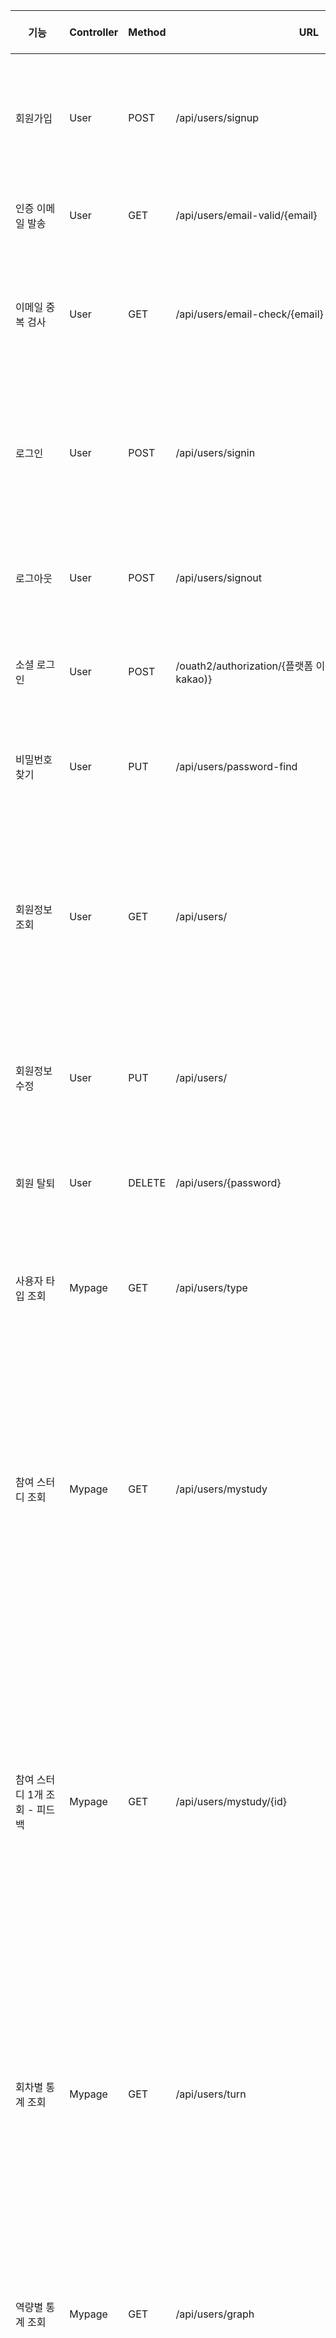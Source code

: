 | 기능                                   | Controller | Method | URL                                                   | header access token | request                                                                                                                                                                                                                                                                                                                                                                                                                                                                                                                                                                                                                                                                     | response                                                                                                                                                                                                                                                                                                                                                                                                                                                                                                                                                                                                                                                                                                                                                                                                                                                                                                                                                                                                                                                                                                                                                                                                                                                                                                                                                                                                                                                                                                                                                                                                                                                                                                                                                                                                                                                                                                                                                                                                                                                                                                                                                        |
| ------------------------------------ | ---------- | ------ | ----------------------------------------------------- | ------------------- | --------------------------------------------------------------------------------------------------------------------------------------------------------------------------------------------------------------------------------------------------------------------------------------------------------------------------------------------------------------------------------------------------------------------------------------------------------------------------------------------------------------------------------------------------------------------------------------------------------------------------------------------------------------------------- | --------------------------------------------------------------------------------------------------------------------------------------------------------------------------------------------------------------------------------------------------------------------------------------------------------------------------------------------------------------------------------------------------------------------------------------------------------------------------------------------------------------------------------------------------------------------------------------------------------------------------------------------------------------------------------------------------------------------------------------------------------------------------------------------------------------------------------------------------------------------------------------------------------------------------------------------------------------------------------------------------------------------------------------------------------------------------------------------------------------------------------------------------------------------------------------------------------------------------------------------------------------------------------------------------------------------------------------------------------------------------------------------------------------------------------------------------------------------------------------------------------------------------------------------------------------------------------------------------------------------------------------------------------------------------------------------------------------------------------------------------------------------------------------------------------------------------------------------------------------------------------------------------------------------------------------------------------------------------------------------------------------------------------------------------------------------------------------------------------------------------------------------------------------- |
| 회원가입                                 | User       | POST   | /api/users/signup                                     | No                  |                                                                                                                                                                                                                                                                                                                                                                                                                                                                                                                                                                                                                                                                             | 200 OK<br>{<br>    "data": null,<br>    "message": "SUCCESS"<br>}<br>409 Conflict<br>{<br>    "data": null,<br>    "message": "FAIL"<br>}                                                                                                                                                                                                                                                                                                                                                                                                                                                                                                                                                                                                                                                                                                                                                                                                                                                                                                                                                                                                                                                                                                                                                                                                                                                                                                                                                                                                                                                                                                                                                                                                                                                                                                                                                                                                                                                                                                                                                                                                                       |
| 인증 이메일 발송                            | User       | GET    | /api/users/email-valid/{email}                        | No                  |                                                                                                                                                                                                                                                                                                                                                                                                                                                                                                                                                                                                                                                                             | 200 OK<br>{<br>"data": "091368",<br>"message": "SUCCESS"<br>}                                                                                                                                                                                                                                                                                                                                                                                                                                                                                                                                                                                                                                                                                                                                                                                                                                                                                                                                                                                                                                                                                                                                                                                                                                                                                                                                                                                                                                                                                                                                                                                                                                                                                                                                                                                                                                                                                                                                                                                                                                                                                                   |
| 이메일 중복 검사                            | User       | GET    | /api/users/email-check/{email}                        | No                  |                                                                                                                                                                                                                                                                                                                                                                                                                                                                                                                                                                                                                                                                             | 200 OK<br>{<br>    "data": null,<br>    "message": "SUCCESS"<br>}<br>중복 409 Conflict<br>{<br>    "data": null,<br>    "message": "FAIL"<br>}                                                                                                                                                                                                                                                                                                                                                                                                                                                                                                                                                                                                                                                                                                                                                                                                                                                                                                                                                                                                                                                                                                                                                                                                                                                                                                                                                                                                                                                                                                                                                                                                                                                                                                                                                                                                                                                                                                                                                                                                                    |
| 로그인                                  | User       | POST   | /api/users/signin                                     | No                  |                                                                                                                                                                                                                                                                                                                                                                                                                                                                                                                                                                                                                                                                             | 200 OK<br>{<br>    "access": “토큰값",<br>    "refresh": "토큰값",<br>    "massage": "SUCCESS"<br>}<br>400 Bad Request<br>{<br>"data": null,<br>"massage": "FAIL"<br>}                                                                                                                                                                                                                                                                                                                                                                                                                                                                                                                                                                                                                                                                                                                                                                                                                                                                                                                                                                                                                                                                                                                                                                                                                                                                                                                                                                                                                                                                                                                                                                                                                                                                                                                                                                                                                                                                                                                                                                                                |
| 로그아웃                                 | User       | POST   | /api/users/signout                                    | Yes                 |                                                                                                                                                                                                                                                                                                                                                                                                                                                                                                                                                                                                                                                                             | 200 OK<br>{<br>SUCCESS<br>}<br>409<br>{<br>FAIL:TOKEN<br>}                                                                                                                                                                                                                                                                                                                                                                                                                                                                                                                                                                                                                                                                                                                                                                                                                                                                                                                                                                                                                                                                                                                                                                                                                                                                                                                                                                                                                                                                                                                                                                                                                                                                                                                                                                                                                                                                                                                                                                                                                                                                                                      |
| 소셜 로그인                               | User       | POST   | /ouath2/authorization/{플랫폼 이름(naver, google, kakao)}  | Yes                 |                                                                                                                                                                                                                                                                                                                                                                                                                                                                                                                                                                                                                                                                             | 200<br>{<br>”message” : “SUCCESS”,<br>”accessToken” : “토큰번호”,<br>”refreshToken” : ”토큰번호”,<br>}                                                                                                                                                                                                                                                                                                                                                                                                                                                                                                                                                                                                                                                                                                                                                                                                                                                                                                                                                                                                                                                                                                                                                                                                                                                                                                                                                                                                                                                                                                                                                                                                                                                                                                                                                                                                                                                                                                                                                                                                                                                                  |
| 비밀번호 찾기                              | User       | PUT    | /api/users/password-find                              | Yes                 | {<br>id: Long<br>}                                                                                                                                                                                                                                                                                                                                                                                                                                                                                                                                                                                                                                                          | 200 OK<br>{    "data": null,    "message": "SUCCESS"}<br><br>400 Bad Request<br>{    "data": null,    "message": ”FAIL:USER"}<br><br>500 실패<br>{    "data": null,    "message": ”FAIL:EMAIL"}                                                                                                                                                                                                                                                                                                                                                                                                                                                                                                                                                                                                                                                                                                                                                                                                                                                                                                                                                                                                                                                                                                                                                                                                                                                                                                                                                                                                                                                                                                                                                                                                                                                                                                                                                                                                                                                                                                                                                                   |
| 회원정보 조회                              | User       | GET    | /api/users/                                           | Yes                 | {<br>"id" : 1<br>}                                                                                                                                                                                                                                                                                                                                                                                                                                                                                                                                                                                                                                                          | 200 OK<br>{<br>"data": {<br>     "email": "a",<br>     "name": "a",<br>     "provider": "global"<br>     },<br>"message": "SUCCESS"<br>}<br><br>회원 정보 없음 500 Internal Server Error<br>{<br>    "data": null,<br>    "message": "FAIL"<br>}                                                                                                                                                                                                                                                                                                                                                                                                                                                                                                                                                                                                                                                                                                                                                                                                                                                                                                                                                                                                                                                                                                                                                                                                                                                                                                                                                                                                                                                                                                                                                                                                                                                                                                                                                                                                                                                                                                                      |
| 회원정보 수정                              | User       | PUT    | /api/users/                                           | Yes                 | {<br>password: "1234",<br>passwordCheck: "1234",<br>name: "길동이",<br>}                                                                                                                                                                                                                                                                                                                                                                                                                                                                                                                                                                                                       | 200 OK<br>{<br>    "data": null,<br>    "message": "SUCCESS"<br>}<br>409 Conflict<br>{<br>    "data": null,<br>    "message": "FAIL"<br>}                                                                                                                                                                                                                                                                                                                                                                                                                                                                                                                                                                                                                                                                                                                                                                                                                                                                                                                                                                                                                                                                                                                                                                                                                                                                                                                                                                                                                                                                                                                                                                                                                                                                                                                                                                                                                                                                                                                                                                                                                       |
| 회원 탈퇴                                | User       | DELETE | /api/users/{password}                                 | Yes                 |                                                                                                                                                                                                                                                                                                                                                                                                                                                                                                                                                                                                                                                                             | 200 OK<br>{<br>    "data": null,<br>    "message": "SUCCESS"<br>}<br>500 이미 탈퇴됨                                                                                                                                                                                                                                                                                                                                                                                                                                                                                                                                                                                                                                                                                                                                                                                                                                                                                                                                                                                                                                                                                                                                                                                                                                                                                                                                                                                                                                                                                                                                                                                                                                                                                                                                                                                                                                                                                                                                                                                                                                                                                 |
| 사용자 타입 조회                            | Mypage     | GET    | /api/users/type                                       | Yes                 |                                                                                                                                                                                                                                                                                                                                                                                                                                                                                                                                                                                                                                                                             | 200 OK<br>{<br>”data” : String(global, google, naver, kako),<br>”message” : “SUCCESS”<br>}<br>200 OK<br>{<br>"data": "global",<br>"message": "SUCCESS"<br>}                                                                                                                                                                                                                                                                                                                                                                                                                                                                                                                                                                                                                                                                                                                                                                                                                                                                                                                                                                                                                                                                                                                                                                                                                                                                                                                                                                                                                                                                                                                                                                                                                                                                                                                                                                                                                                                                                                                                                                                                     |
| 참여 스터디 조회                            | Mypage     | GET    | /api/users/mystudy                                    | Yes                 |                                                                                                                                                                                                                                                                                                                                                                                                                                                                                                                                                                                                                                                                             | 200 OK<br>{<br>    "data": [<br>        {<br>            "id": 6,<br>            "title": "삼성전자 뽀개기",<br>            "company": "삼성전자",<br>            "job": "소프트웨어",<br>            "study_datetime": "2023-02-16T00:00:00",<br>            "running_time": 2,<br>            "status": false<br>        }<br>    ],<br>    "message": "SUCCESS"<br>}<br><br>204<br>{<br>”data” : null,<br>”message” : “EMPTY”<br>}                                                                                                                                                                                                                                                                                                                                                                                                                                                                                                                                                                                                                                                                                                                                                                                                                                                                                                                                                                                                                                                                                                                                                                                                                                                                                                                                                                                                                                                                                                                                                                                                                                                                                                                                           |
| 참여 스터디 1개 조회 - 피드백                   | Mypage     | GET    | /api/users/mystudy/{id}                               | Yes                 |                                                                                                                                                                                                                                                                                                                                                                                                                                                                                                                                                                                                                                                                             | 200 OK 통계 있음<br>{<br>    "data": {<br>        "attitude_average": 3.0,<br>        "ability_average": 3.0,<br>        "teamwork_average": 3.0,<br>        "solving_average": 3.0,<br>        "loyalty_average": 3.0,<br>        "feedback": "자세가 올바름"<br>    },<br>    "message": "SUCCESS"<br>}<br>200 OK 통계 없음<br>{<br>    "data": {<br>        "attitude_average": 0.0,<br>        "ability_average": 0.0,<br>        "teamwork_average": 0.0,<br>        "solving_average": 0.0,<br>        "loyalty_average": 0.0,<br>        "feedback": "0"<br>    },<br>    "message": "SUCCESS"<br>}<br><br>204 (진행 예정인 스터디) EMPTY<br>{    "data": null,    "message": "FAIL"}                                                                                                                                                                                                                                                                                                                                                                                                                                                                                                                                                                                                                                                                                                                                                                                                                                                                                                                                                                                                                                                                                                                                                                                                                                                                                                                                                                                                                                                                                          |
| 회차별 통계 조회                            | Mypage     | GET    | /api/users/turn                                       | Yes                 |                                                                                                                                                                                                                                                                                                                                                                                                                                                                                                                                                                                                                                                                             | 200 OK<br>{<br>    "data": [<br>        {<br>            "id": 6,<br>            "title": "삼성전자 뽀개기",<br>            "study_datetime": "2023-02-16T00:00:00",<br>            "total_average": 3.0<br>        }<br>    ],<br>    "message": "SUCCESS"<br>}<br><br>200 OK - 스터디 목록 비어있을 때<br>{<br>    "data": [],<br>    "message": "EMPTY"<br>}                                                                                                                                                                                                                                                                                                                                                                                                                                                                                                                                                                                                                                                                                                                                                                                                                                                                                                                                                                                                                                                                                                                                                                                                                                                                                                                                                                                                                                                                                                                                                                                                                                                                                                                                                                                                                  |
| 역량별 통계 조회                            | Mypage     | GET    | /api/users/graph                                      | Yes                 |                                                                                                                                                                                                                                                                                                                                                                                                                                                                                                                                                                                                                                                                             | 200 OK<br>{<br>    "data": {<br>        "attitude_average": 5.0,<br>        "ability_average": 5.0,<br>        "teamwork_average": 0.0,<br>        "solving_average": 0.0,<br>        "loyalty_average": 0.0<br>    },<br>    "message": "SUCCESS"<br>}<br>200 OK - 통계 없음<br>{<br>    "data": null,<br>    "message": "EMPTY"<br>}                                                                                                                                                                                                                                                                                                                                                                                                                                                                                                                                                                                                                                                                                                                                                                                                                                                                                                                                                                                                                                                                                                                                                                                                                                                                                                                                                                                                                                                                                                                                                                                                                                                                                                                                                                                                                              |
| 참여 예정 스터디 조회                         | Mypage     | GET    | /api/users/mystudy/upcoming                           | Yes                 |                                                                                                                                                                                                                                                                                                                                                                                                                                                                                                                                                                                                                                                                             | 200 OK<br>{<br>    "data": [<br>        {<br>            "id": 6,<br>            "title": "삼성전자 뽀개기",<br>            "company": "삼성전자",<br>            "job": "소프트웨어",<br>            "study_datetime": "2023-02-16T00:00:00",<br>            "running_time": 2,<br>            "status": false<br>        }<br>    ],<br>    "message": "SUCCESS"<br>}<br><br>200 OK - 참여 예정 스터디 없음<br>{<br>    "data": [],<br>    "message": "SUCCESS"<br>}                                                                                                                                                                                                                                                                                                                                                                                                                                                                                                                                                                                                                                                                                                                                                                                                                                                                                                                                                                                                                                                                                                                                                                                                                                                                                                                                                                                                                                                                                                                                                                                                                                                                                                                   |
| 스터디 전체 조회                            | Study      | GET    | /api/study                                            | No                  |                                                                                                                                                                                                                                                                                                                                                                                                                                                                                                                                                                                                                                                                             | 200 OK<br>{<br>    "data": [<br>        {<br>            "id": 6,<br>            "user_id": 2,<br>            "user_nickname": "쀼",<br>            "running_time": 2,<br>            "personnel": 4,<br>            "title": "삼성전자 뽀개기",<br>            "company": "삼성전자",<br>            "job": "소프트웨어",<br>            "type": "다대다",<br>            "content": "히히",<br>            "attitude": true,<br>            "ability": true,<br>            "teamwork": true,<br>            "solving": true,<br>            "loyalty": true,<br>            "confirm": false,<br>            "study_datetime": "2023-02-16T00:00:00",<br>            "regist_datetime": "2023-02-14T06:08:59.000+00:00"<br>        }<br>    ],<br>    "message": "SECCESS"<br>}                                                                                                                                                                                                                                                                                                                                                                                                                                                                                                                                                                                                                                                                                                                                                                                                                                                                                                                                                                                                                                                                                                                                                                                                                                                                                                                                                                                                    |
| 최근 생성된 스터디 3개 조회                     | Study      | GET    | /api/study/top3                                       | No                  |                                                                                                                                                                                                                                                                                                                                                                                                                                                                                                                                                                                                                                                                             | 200 OK<br>{<br>    "data": [<br>        {<br>            "id": 8,<br>            "user_id": 2,<br>            "user_nickname": "쀼",<br>            "running_time": 2,<br>            "personnel": 3,<br>            "title": "1",<br>            "company": "1",<br>            "job": "소프트웨어",<br>            "type": "일대다",<br>            "content": "11",<br>            "attitude": true,<br>            "ability": true,<br>            "teamwork": true,<br>            "solving": true,<br>            "loyalty": true,<br>            "confirm": false,<br>            "study_datetime": "2023-02-23T00:00:00",<br>            "regist_datetime": "2023-02-14T06:40:46.000+00:00"<br>        },<br>        {<br>            "id": 6,<br>            "user_id": 2,<br>            "user_nickname": "쀼",<br>            "running_time": 2,<br>            "personnel": 4,<br>            "title": "삼성전자 뽀개기",<br>            "company": "삼성전자",<br>            "job": "소프트웨어",<br>            "type": "다대다",<br>            "content": "히히",<br>            "attitude": true,<br>            "ability": true,<br>            "teamwork": true,<br>            "solving": true,<br>            "loyalty": true,<br>            "confirm": false,<br>            "study_datetime": "2023-02-16T00:00:00",<br>            "regist_datetime": "2023-02-14T06:08:59.000+00:00"<br>        }<br>    ],<br>    "message": "SUCCESS"<br>}                                                                                                                                                                                                                                                                                                                                                                                                                                                                                                                                                                                                                                                                                                                        |
| 스터디 현재 인원수 조회                        | Study      | GET    | /api/study/{study-id}/current-people                  | No                  |                                                                                                                                                                                                                                                                                                                                                                                                                                                                                                                                                                                                                                                                             | 200 OK<br>{<br>count : int<br>}                                                                                                                                                                                                                                                                                                                                                                                                                                                                                                                                                                                                                                                                                                                                                                                                                                                                                                                                                                                                                                                                                                                                                                                                                                                                                                                                                                                                                                                                                                                                                                                                                                                                                                                                                                                                                                                                                                                                                                                                                                                                                                                                 |
| 스터디 생성                               | Study      | POST   | /api/study                                            | Yes                 | {<br>    "running_time": 3,<br>    "personnel": 4,<br>    "title": "카카오스타일 면접 스터디 모집!",<br>    "company": "카카오스타일",<br>    "job": "BE",<br>    "type": "다대다",<br>    "content": "카카오스타일 면접 스터디 모집합니다~",<br>    "attitude": true,<br>    "ability": true,<br>    "teamwork": true,<br>    "solving": true,<br>    "loyalty": true,<br>    "confirm": false,<br>    "study_datetime": "2023-01-30T10:00:00"<br>}                                                                                                                                                                                                                                                              | 201 Created<br>{<br>    "data": 4, //스터디 ID<br>    "message": "SUCCESS"<br>}                                                                                                                                                                                                                                                                                                                                                                                                                                                                                                                                                                                                                                                                                                                                                                                                                                                                                                                                                                                                                                                                                                                                                                                                                                                                                                                                                                                                                                                                                                                                                                                                                                                                                                                                                                                                                                                                                                                                                                                                                                                                                    |
| 스터디 1개 조회 - 상세페이지                    | Study      | GET    | /api/study/detail/{study_id}/{user_id}                | No                  |                                                                                                                                                                                                                                                                                                                                                                                                                                                                                                                                                                                                                                                                             | 200 OK<br>{<br>    "data": {<br>        "id": 6,<br>        "user_id": 2,<br>        "user_nickname": "쀼",<br>        "running_time": 2,<br>        "personnel": 4,<br>        "title": "삼성전자 뽀개기",<br>        "company": "삼성전자",<br>        "job": "소프트웨어",<br>        "type": "다대다",<br>        "content": "히히",<br>        "attitude": true,<br>        "ability": true,<br>        "teamwork": true,<br>        "solving": true,<br>        "loyalty": true,<br>        "confirm": false,<br>        "study_datetime": "2023-02-16T00:00:00",<br>        "regist_datetime": "2023-02-14T06:08:59.000+00:00"<br>    },<br>    "message": "OTHER"<br>}                                                                                                                                                                                                                                                                                                                                                                                                                                                                                                                                                                                                                                                                                                                                                                                                                                                                                                                                                                                                                                                                                                                                                                                                                                                                                                                                                                                                                                                                                                        |
| 스터디 수정                               | Study      | PUT    | /api/study/{study_ID}                                 | Yes                 | {<br>    "ability": true,<br>    "attitude": true,<br>    "company": "삼성전자",<br>    "confirm": false,<br>    "content": "모집합니다.",<br>    "id": 5,<br>    "job": "소프트웨어",<br>    "loyalty": true,<br>    "personnel": 6,<br>    "regist_datetime": "2023-02-14T13:53:00",<br>    "running_time": 2,<br>    "solving": true,<br>    "study_datetime": "2023-02-16T00:00:00",<br>    "teamwork": true,<br>    "title": "삼성 싸피 면접 스터디 모집",<br>    "type": "다대다",<br>    "user_id": 1,<br>    "user_nickname": "쀼"<br>}                                                                                                                                                          | 200 OK<br>{<br>"data": 5,<br>"message": "SUCCESS"<br>}                                                                                                                                                                                                                                                                                                                                                                                                                                                                                                                                                                                                                                                                                                                                                                                                                                                                                                                                                                                                                                                                                                                                                                                                                                                                                                                                                                                                                                                                                                                                                                                                                                                                                                                                                                                                                                                                                                                                                                                                                                                                                                          |
| 스터디 삭제                               | Study      | DELETE | /api/study/{study_ID}                                 | Yes                 |                                                                                                                                                                                                                                                                                                                                                                                                                                                                                                                                                                                                                                                                             | 200 OK<br>{<br>    "data": null,<br>    "message": "SUCCESS"<br>}<br>400 Bad Request - 스터디장이 아님<br>{<br>    "data": null,<br>    "message": "FAIL"<br>}<br>500 이미 삭제됐을 때                                                                                                                                                                                                                                                                                                                                                                                                                                                                                                                                                                                                                                                                                                                                                                                                                                                                                                                                                                                                                                                                                                                                                                                                                                                                                                                                                                                                                                                                                                                                                                                                                                                                                                                                                                                                                                                                                                                                                                                        |
| 스터디 참가자 수 조회                         | Study      | GET    | /api/study/{study_ID}/current-people                  | No                  |                                                                                                                                                                                                                                                                                                                                                                                                                                                                                                                                                                                                                                                                             | 200 OK - 참가자 있음<br>{<br>    "data": 1,<br>    "message": "SUCCESS"<br>}<br>200 OK - 참가자 없음, 스터디 없음<br>{<br>    "data": 0,<br>    "message": "SUCCESS"<br>}                                                                                                                                                                                                                                                                                                                                                                                                                                                                                                                                                                                                                                                                                                                                                                                                                                                                                                                                                                                                                                                                                                                                                                                                                                                                                                                                                                                                                                                                                                                                                                                                                                                                                                                                                                                                                                                                                                                                                                                                      |
| 스터디 신청                               | Study      | POST   | /api/study/{study_ID}/member                          | Yes                 |                                                                                                                                                                                                                                                                                                                                                                                                                                                                                                                                                                                                                                                                             | 200 OK<br>{<br>    "data": null,<br>    "message": "SUCCESS"<br>}<br>인원 마감 403 Forbidden<br>{<br>    "data": null,<br>    "message": "FAIL-SOLDOUT"<br>}                                                                                                                                                                                                                                                                                                                                                                                                                                                                                                                                                                                                                                                                                                                                                                                                                                                                                                                                                                                                                                                                                                                                                                                                                                                                                                                                                                                                                                                                                                                                                                                                                                                                                                                                                                                                                                                                                                                                                                                                        |
| 스터디 신청 취소                            | Study      | DELETE | /api/study/{study_ID}/member                          | Yes                 |                                                                                                                                                                                                                                                                                                                                                                                                                                                                                                                                                                                                                                                                             | 200 OK<br>{<br>    "data": null,<br>    "message": "SUCCESS"<br>}                                                                                                                                                                                                                                                                                                                                                                                                                                                                                                                                                                                                                                                                                                                                                                                                                                                                                                                                                                                                                                                                                                                                                                                                                                                                                                                                                                                                                                                                                                                                                                                                                                                                                                                                                                                                                                                                                                                                                                                                                                                                                               |
| 스터디 댓글, 대댓글 조회                       | Study      | GET    | /api/study/{study_ID}/comment                         | No                  |                                                                                                                                                                                                                                                                                                                                                                                                                                                                                                                                                                                                                                                                             | 200 OK<br>{<br>    "data": [<br>        {<br>            "user_id": 6,<br>            "user_name": "qqq",<br>            "comment_id": 10,<br>            "reply_id": null,<br>            "depth": 1,<br>            "content": "1",<br>            "datetime": "2023-02-14T17:49:00"<br>        },<br>        ...<br>        {<br>            "user_id": 6,<br>            "user_name": "qqq",<br>            "comment_id": 12,<br>            "reply_id": null,<br>            "depth": 1,<br>            "content": "3",<br>            "datetime": "2023-02-14T17:49:01"<br>        }<br>    ],<br>    "message": "SUCCESS"<br>}<br>204 No Content - 댓글 없음                                                                                                                                                                                                                                                                                                                                                                                                                                                                                                                                                                                                                                                                                                                                                                                                                                                                                                                                                                                                                                                                                                                                                                                                                                                                                                                                                                                                                                                                                                 |
| 스터디 댓글 작성                            | Study      | POST   | /api/study/{study_ID}/comment                         | Yes                 | {<br>"content" : "comment1"<br>}                                                                                                                                                                                                                                                                                                                                                                                                                                                                                                                                                                                                                                            | 201 Created<br>{<br>    "data": 6,<br>    "message": "SUCCESS"<br>}                                                                                                                                                                                                                                                                                                                                                                                                                                                                                                                                                                                                                                                                                                                                                                                                                                                                                                                                                                                                                                                                                                                                                                                                                                                                                                                                                                                                                                                                                                                                                                                                                                                                                                                                                                                                                                                                                                                                                                                                                                                                                             |
| 스터디 댓글 수정                            | Study      | PUT    | /api/study/{study_ID}/comment/{comment_ID}            | Yes                 | {<br>"content" : "comment1 update"<br>}                                                                                                                                                                                                                                                                                                                                                                                                                                                                                                                                                                                                                                     | 200 OK<br>{<br>    "data": 6,<br>    "message": "SUCCESS"<br>}                                                                                                                                                                                                                                                                                                                                                                                                                                                                                                                                                                                                                                                                                                                                                                                                                                                                                                                                                                                                                                                                                                                                                                                                                                                                                                                                                                                                                                                                                                                                                                                                                                                                                                                                                                                                                                                                                                                                                                                                                                                                                                  |
| 스터디 댓글 삭제                            | Study      | DELETE | /api/study/{study_ID}/comment/{comment_ID}            | Yes                 |                                                                                                                                                                                                                                                                                                                                                                                                                                                                                                                                                                                                                                                                             | 200 OK<br>{<br>    "data": 6,<br>    "message": "SUCCESS"<br>}                                                                                                                                                                                                                                                                                                                                                                                                                                                                                                                                                                                                                                                                                                                                                                                                                                                                                                                                                                                                                                                                                                                                                                                                                                                                                                                                                                                                                                                                                                                                                                                                                                                                                                                                                                                                                                                                                                                                                                                                                                                                                                  |
|  스터디 대댓글 작성                          | Study      | POST   | /api/study/{study_ID}/comment/{comment_ID}/reply      | Yes                 | {<br>  "content" : "comment1 - reply1"<br>}                                                                                                                                                                                                                                                                                                                                                                                                                                                                                                                                                                                                                                 | 201 Created<br>{<br>    "data": 6,<br>    "message": "SUCCESS"<br>}                                                                                                                                                                                                                                                                                                                                                                                                                                                                                                                                                                                                                                                                                                                                                                                                                                                                                                                                                                                                                                                                                                                                                                                                                                                                                                                                                                                                                                                                                                                                                                                                                                                                                                                                                                                                                                                                                                                                                                                                                                                                                             |
| 스터디 대댓글 수정                           | Study      | PUT    | /api/study/{study_ID}/comment/{comment_ID}/{reply_ID} | Yes                 | {<br>  "content" : "comment1 - reply1 - modify"<br>}                                                                                                                                                                                                                                                                                                                                                                                                                                                                                                                                                                                                                        | 200 OK<br>{<br>    "data": 6,<br>    "message": "SUCCESS"<br>}                                                                                                                                                                                                                                                                                                                                                                                                                                                                                                                                                                                                                                                                                                                                                                                                                                                                                                                                                                                                                                                                                                                                                                                                                                                                                                                                                                                                                                                                                                                                                                                                                                                                                                                                                                                                                                                                                                                                                                                                                                                                                                  |
| 스터디 대댓글 삭제                           | Study      | DELETE | /api/study/{study_ID}/comment/{comment_ID}/{reply_ID} | Yes                 |                                                                                                                                                                                                                                                                                                                                                                                                                                                                                                                                                                                                                                                                             | 200 OK<br>{<br>    "data": 6,<br>    "message": "SUCCESS"<br>}                                                                                                                                                                                                                                                                                                                                                                                                                                                                                                                                                                                                                                                                                                                                                                                                                                                                                                                                                                                                                                                                                                                                                                                                                                                                                                                                                                                                                                                                                                                                                                                                                                                                                                                                                                                                                                                                                                                                                                                                                                                                                                  |
| 스터디 자기소개서 업로드 및 수정                   | Study      | PUT    | /api/study/{study_ID}/resume                          | Yes                 | file 첨부                                                                                                                                                                                                                                                                                                                                                                                                                                                                                                                                                                                                                                                                     | 200 OK<br>{<br>    "data": null,<br>    "message": "SUCCESS"<br>}<br>400 Bad Request - 스터디 미신청, 파일 첨부 오류                                                                                                                                                                                                                                                                                                                                                                                                                                                                                                                                                                                                                                                                                                                                                                                                                                                                                                                                                                                                                                                                                                                                                                                                                                                                                                                                                                                                                                                                                                                                                                                                                                                                                                                                                                                                                                                                                                                                                                                                                                                        |
| 스터디 검색 결과 조회                         | Study      | GET    | /api/study/search/{words}                             | No                  |                                                                                                                                                                                                                                                                                                                                                                                                                                                                                                                                                                                                                                                                             | 200 OK<br>{<br>    "data": [<br>        {<br>            "id": 6,<br>            "user_id": 2,<br>            "user_nickname": "쀼",<br>            "running_time": 2,<br>            "personnel": 4,<br>            "title": "삼성전자 뽀개기",<br>            "company": "삼성전자",<br>            "job": "소프트웨어",<br>            "type": "다대다",<br>            "content": "히히",<br>            "attitude": true,<br>            "ability": true,<br>            "teamwork": true,<br>            "solving": true,<br>            "loyalty": true,<br>            "confirm": false,<br>            "study_datetime": "2023-02-16T00:00:00",<br>            "regist_datetime": "2023-02-14T06:08:59.000+00:00"<br>        }<br>    ],<br>    "message": "SUCCESS"<br>}                                                                                                                                                                                                                                                                                                                                                                                                                                                                                                                                                                                                                                                                                                                                                                                                                                                                                                                                                                                                                                                                                                                                                                                                                                                                                                                                                                                                    |
| 스터디 채점표 생성                           | Meeting    | POST   | /api/meeting/{study_ID}/score                         | Yes                 |                                                                                                                                                                                                                                                                                                                                                                                                                                                                                                                                                                                                                                                                             | 200 OK<br>{<br>    "data": "스터디 채점표 생성 완료",<br>    "message": "SUCCESS"<br>}<br>400 Bad Request<br>{<br>    "data": "해당 스터디가 존재하지 않습니다.",<br>    "message": "FAIL"<br>}                                                                                                                                                                                                                                                                                                                                                                                                                                                                                                                                                                                                                                                                                                                                                                                                                                                                                                                                                                                                                                                                                                                                                                                                                                                                                                                                                                                                                                                                                                                                                                                                                                                                                                                                                                                                                                                                                                                                                                                         |
| 스터디 채점표 조회                           | Meeting    | GET    | /api/meeting/{study_ID}/score                         | Yes                 |                                                                                                                                                                                                                                                                                                                                                                                                                                                                                                                                                                                                                                                                             | 200 OK<br>{<br>    "data": [<br>        {<br>            "id": 2,<br>            "attitude": 3,<br>            "ability": 3,<br>            "teamwork": 3,<br>            "solving": 3,<br>            "loyalty": 3,<br>            "feedback": ""<br>        },<br>        …<br>        {<br>            "id": 6,<br>            "attitude": 3,<br>            "ability": 3,<br>            "teamwork": 3,<br>            "solving": 3,<br>            "loyalty": 3,<br>            "feedback": ""<br>        }<br>    ],<br>    "message": "SUCCESS"<br>}<br>400 Bad Request 채점표 없음<br>{<br>"data": "생성된 채점표가 없습니다.",<br>"message": "FAIL"<br>}                                                                                                                                                                                                                                                                                                                                                                                                                                                                                                                                                                                                                                                                                                                                                                                                                                                                                                                                                                                                                                                                                                                                                                                                                                                                                                                                                                                                                                                                                                               |
| 자기소개서 조회                             | Meeting    | GET    | /api/meeting/{study_ID}/resume                        | Yes                 |                                                                                                                                                                                                                                                                                                                                                                                                                                                                                                                                                                                                                                                                             | 200 OK<br>{<br>    "data": [<br>        {<br>            "user_ID": 2,<br>            "imgURL": null<br>        },<br>        {<br>            "user_ID": 3,<br>            "imgURL": "https://s3.ap-northeast-2.amazonaws.com/vieweongee/b907345f57324da9a584e3e2e28d196c.png"<br>        },<br>        {<br>            "user_ID": 4,<br>            "imgURL": null<br>        },<br>        {<br>            "user_ID": 6,<br>            "imgURL": null<br>        }<br>    ],<br>    "message": "SUCCESS"<br>}<br>400 Bad Request - 참가자 없음<br>{<br>    "data": "몰라요",<br>    "message": "FAIL"<br>}                                                                                                                                                                                                                                                                                                                                                                                                                                                                                                                                                                                                                                                                                                                                                                                                                                                                                                                                                                                                                                                                                                                                                                                                                                                                                                                                                                                                                                                                                                                                                        |
| 면접자 채점표 갱신                           | Meeting    | PUT    | /api/meeting/{study_ID}/score                         | No                  | {<br>    "id": 3,<br>    "attitude": 1,<br>    "ability": 2,<br>    "teamwork": 3,<br>    "solving": 4,<br>    "loyalty": 5,<br>    "feedback": "good~"<br>}                                                                                                                                                                                                                                                                                                                                                                                                                                                                                                                | 200 OK<br>{<br>    "data": "채점표 갱신 완료",<br>    "message": "SUCCESS"<br>}                                                                                                                                                                                                                                                                                                                                                                                                                                                                                                                                                                                                                                                                                                                                                                                                                                                                                                                                                                                                                                                                                                                                                                                                                                                                                                                                                                                                                                                                                                                                                                                                                                                                                                                                                                                                                                                                                                                                                                                                                                                                                        |
| 면접 순서 지정                             | Meeting    | POST   | /api/meeting/{study_ID}/order                         | Yes                 | {<br>    "interviewee": "2"<br>}                                                                                                                                                                                                                                                                                                                                                                                                                                                                                                                                                                                                                                            | 200 OK<br>{<br>    "data": "2!0=2,3&1=4,6",<br>    "message": "SUCCESS"<br>}                                                                                                                                                                                                                                                                                                                                                                                                                                                                                                                                                                                                                                                                                                                                                                                                                                                                                                                                                                                                                                                                                                                                                                                                                                                                                                                                                                                                                                                                                                                                                                                                                                                                                                                                                                                                                                                                                                                                                                                                                                                                                    |
| 24시간 상태 변경, 스터디 진행 사항 변경, summary 갱신 | Meeting    | PUT    | /api/meeting/{study_ID}/status                        | Yes                 |                                                                                                                                                                                                                                                                                                                                                                                                                                                                                                                                                                                                                                                                             | 200 OK<br>{<br>    "data": "변경 완료",<br>    "message": "SUCCESS"<br>}                                                                                                                                                                                                                                                                                                                                                                                                                                                                                                                                                                                                                                                                                                                                                                                                                                                                                                                                                                                                                                                                                                                                                                                                                                                                                                                                                                                                                                                                                                                                                                                                                                                                                                                                                                                                                                                                                                                                                                                                                                                                                            |
| 세션 초기화 및 생성                          | Openvidu   | POST   | /api/sessions                                         | Yes                 | {<br>    "mediaMode": "ROUTED",<br>    "recordingMode": "MANUAL",<br>    "customSessionId": "3",<br>    "forcedVideoCodec": "VP8",<br>    "allowTranscoding": false,<br>    "defaultRecordingProperties": {<br>        "name": "MyRecording",<br>        "hasAudio": true,<br>        "hasVideo": true,<br>        "outputMode": "COMPOSED",<br>        "recordingLayout": "BEST_FIT",<br>        "resolution": "1280x720",<br>        "frameRate": 25,<br>        "shmSize": 536870912,<br>        "mediaNode": {<br>            "id": "media_i-0c58bcdd26l11d0sd"<br>        }<br>    },<br>    "mediaNode": {<br>        "id": "media_i-0c58bcdd26l11d0sd"<br>    }<br>} | 200 OK<br>3                                                                                                                                                                                                                                                                                                                                                                                                                                                                                                                                                                                                                                                                                                                                                                                                                                                                                                                                                                                                                                                                                                                                                                                                                                                                                                                                                                                                                                                                                                                                                                                                                                                                                                                                                                                                                                                                                                                                                                                                                                                                                                                                                     |
| 활성화된 세션 검색(1개)                       | Openvidu   | GET    | /api/sessions/{sessionId}                             | No                  |                                                                                                                                                                                                                                                                                                                                                                                                                                                                                                                                                                                                                                                                             | 200 OK<br>{<br>    "sessionId": "6",<br>    "properties": {<br>        "transcodingAllowed": false<br>    },<br>    "connections": [<br>        {<br>            "connectionId": "con_X1C4pK4rLx",<br>            "status": "pending",<br>            "location": null,<br>            "ip": null,<br>            "platform": null,<br>            "clientData": null,<br>            "token": "ws://localhost:4443?sessionId=6&token=tok_IT9R4C9PGWbgQk5Q",<br>            "publishers": [],<br>            "subscribers": [],<br>            "networkCache": null,<br>            "rtspUri": null,<br>            "role": "PUBLISHER",<br>            "customIceServers": [],<br>            "serverData": "",<br>            "type": "WEBRTC"<br>        }<br>    ],<br>    "beingRecorded": false,<br>    "activeConnections": []<br>}                                                                                                                                                                                                                                                                                                                                                                                                                                                                                                                                                                                                                                                                                                                                                                                                                                                                                                                                                                                                                                                                                                                                                                                                                                                                                                                      |
| 활성화된 세션 검색(전체)                       | Openvidu   | GET    | /api/sessions                                         | No                  |                                                                                                                                                                                                                                                                                                                                                                                                                                                                                                                                                                                                                                                                             | 200 OK<br>[<br>    {<br>        "sessionId": "6",<br>        "properties": {<br>            "transcodingAllowed": false<br>        },<br>        "connections": [<br>            {<br>                "connectionId": "con_X1C4pK4rLx",<br>                "status": "pending",<br>                "location": null,<br>                "ip": null,<br>                "platform": null,<br>                "clientData": null,<br>                "token": "ws://localhost:4443?sessionId=6&token=tok_IT9R4C9PGWbgQk5Q",<br>                "publishers": [],<br>                "subscribers": [],<br>                "networkCache": null,<br>                "rtspUri": null,<br>                "role": "PUBLISHER",<br>                "customIceServers": [],<br>                "serverData": "",<br>                "type": "WEBRTC"<br>            }<br>        ],<br>        "beingRecorded": false,<br>        "activeConnections": []<br>    }<br>]                                                                                                                                                                                                                                                                                                                                                                                                                                                                                                                                                                                                                                                                                                                                                                                                                                                                                                                                                                                                                                                                                                                                                                                                |
| 화상 미팅 참가                             | Openvidu   | POST   | /api/sessions/{sessionId}/connections                 | Yes                 |                                                                                                                                                                                                                                                                                                                                                                                                                                                                                                                                                                                                                                                                             | 200 OK<br>ws://localhost:4443?sessionId=6&token=tok_Jaz020OSOluIHMzX                                                                                                                                                                                                                                                                                                                                                                                                                                                                                                                                                                                                                                                                                                                                                                                                                                                                                                                                                                                                                                                                                                                                                                                                                                                                                                                                                                                                                                                                                                                                                                                                                                                                                                                                                                                                                                                                                                                                                                                                                                                                                            |
| 화상 미팅 연결 정보 (1개)                     | Openvidu   | GET    | /api/sessions/{sessionId}/connection/{connectionId}   | Yes                 |                                                                                                                                                                                                                                                                                                                                                                                                                                                                                                                                                                                                                                                                             | 200 OK<br>{<br>    "connectionId": "con_Q0tdEbduNv",<br>    "status": "active",<br>    "location": "unknown",<br>    "ip": "172.17.0.1",<br>    "platform": "Chrome 110.0.0.0 on Windows 10 64-bit",<br>    "clientData": "{\\"clientData\\":\\"6\\",\\"myNickname\\":\\"qqq\\"}",<br>    "token": "ws://localhost:4443?sessionId=6&token=tok_DsWwzATPRvANVuZl",<br>    "publishers": [<br>        {<br>            "streamId": "str_CAM_Zf4d_con_Q0tdEbduNv",<br>            "audioActive": true,<br>            "videoActive": true,<br>            "frameRate": 30,<br>            "typeOfVideo": "CAMERA",<br>            "videoDimensions": "{\\"width\\":640,\\"height\\":480}"<br>        }<br>    ],<br>    "subscribers": [<br>        "str_CAM_HQoi_con_AyinRm5HWM"<br>    ],<br>    "networkCache": null,<br>    "rtspUri": null,<br>    "role": "PUBLISHER",<br>    "customIceServers": [],<br>    "serverData": "",<br>    "type": "WEBRTC"<br>}                                                                                                                                                                                                                                                                                                                                                                                                                                                                                                                                                                                                                                                                                                                                                                                                                                                                                                                                                                                                                                                                                                                                                                                                   |
| 화상 미팅 연결 정보 (전체)                     | Openvidu   | GET    | /api/sessions/{sessionId}/connection                  | Yes                 |                                                                                                                                                                                                                                                                                                                                                                                                                                                                                                                                                                                                                                                                             | 200 OK<br>[<br>    {<br>        "connectionId": "con_Q0tdEbduNv",<br>        "status": "active",<br>        "location": "unknown",<br>        "ip": "172.17.0.1",<br>        "platform": "Chrome 110.0.0.0 on Windows 10 64-bit",<br>        "clientData": "{\\"clientData\\":\\"6\\",\\"myNickname\\":\\"qqq\\"}",<br>        "token": "ws://localhost:4443?sessionId=6&token=tok_DsWwzATPRvANVuZl",<br>        "publishers": [<br>            {<br>                "streamId": "str_CAM_Zf4d_con_Q0tdEbduNv",<br>                "audioActive": true,<br>                "videoActive": true,<br>                "frameRate": 30,<br>                "typeOfVideo": "CAMERA",<br>                "videoDimensions": "{\\"width\\":640,\\"height\\":480}"<br>            }<br>        ],<br>        "subscribers": [<br>            "str_CAM_HQoi_con_AyinRm5HWM"<br>        ],<br>        "networkCache": null,<br>        "rtspUri": null,<br>        "role": "PUBLISHER",<br>        "customIceServers": [],<br>        "serverData": "",<br>        "type": "WEBRTC"<br>    },<br>    {<br>        "connectionId": "con_AyinRm5HWM",<br>        "status": "active",<br>        "location": "unknown",<br>        "ip": "172.17.0.1",<br>        "platform": "Chrome 110.0.0.0 on Windows 10 64-bit",<br>        "clientData": "{\\"clientData\\":\\"6\\",\\"myNickname\\":\\"qqq\\"}",<br>        "token": "ws://localhost:4443?sessionId=6&token=tok_Jaz020OSOluIHMzX",<br>        "publishers": [<br>            {<br>                "streamId": "str_CAM_HQoi_con_AyinRm5HWM",<br>                "audioActive": true,<br>                "videoActive": true,<br>                "frameRate": 30,<br>                "typeOfVideo": "CAMERA",<br>                "videoDimensions": "{\\"width\\":640,\\"height\\":480}"<br>            }<br>        ],<br>        "subscribers": [<br>            "str_CAM_Zf4d_con_Q0tdEbduNv"<br>        ],<br>        "networkCache": null,<br>        "rtspUri": null,<br>        "role": "PUBLISHER",<br>        "customIceServers": [],<br>        "serverData": "",<br>        "type": "WEBRTC"<br>    }<br>] |
| 화상 미팅 연결 종료                          | Openvidu   | DELETE | /api/sessions/{sessionId}                             | Yes                 |                                                                                                                                                                                                                                                                                                                                                                                                                                                                                                                                                                                                                                                                             | 200 OK<br>delete connections complete                                                                                                                                                                                                                                                                                                                                                                                                                                                                                                                                                                                                                                                                                                                                                                                                                                                                                                                                                                                                                                                                                                                                                                                                                                                                                                                                                                                                                                                                                                                                                                                                                                                                                                                                                                                                                                                                                                                                                                                                                                                                                                                           |
